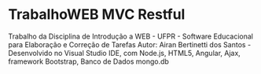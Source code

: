 # TrabalhoWEB MVC Restful
Trabalho da Disciplina de Introdução a WEB - UFPR - Software Educacional para Elaboração e Correção de Tarefas Autor: Airan Bertinetti dos Santos - Desenvolvido no Visual Studio IDE, com Node.js, HTML5, Angular, Ajax, framework Bootstrap, Banco de Dados mongo.db
